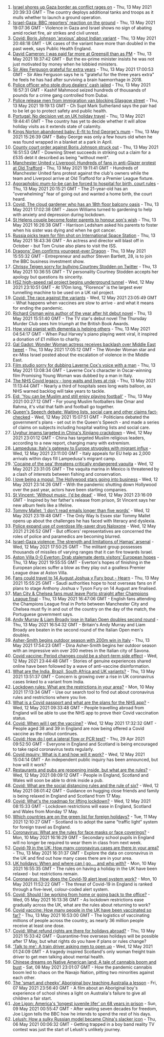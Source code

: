 1. [Israel shores up Gaza border as conflict rages on](https://www.bbc.co.uk/news/world-middle-east-57097475) - Thu, 13 May 2021 20:39:33 GMT - The country deploys additional tanks and troops as it mulls whether to launch a ground operation.
2. [Israel-Gaza: BBC reporters' reaction on the ground](https://www.bbc.co.uk/news/world-middle-east-57108109) - Thu, 13 May 2021 19:07:36 GMT - Violence in Gaza and Israel shows no sign of abating amid rocket fire, air strikes and civil unrest.
3. [Covid: Boris Johnson 'anxious' about Indian variant](https://www.bbc.co.uk/news/uk-57102392) - Thu, 13 May 2021 20:48:18 GMT - UK cases of the variant have more than doubled in the past week, says Public Health England.
4. [David Cameron: I was paid far more at Greensill than as PM](https://www.bbc.co.uk/news/uk-politics-57104234) - Thu, 13 May 2021 18:37:42 GMT - But the ex-prime minister insists he was not just motivated by money when he lobbied ministers.
5. [Sir Alex Ferguson grateful for extra years](https://www.bbc.co.uk/sport/football/57098656) - Thu, 13 May 2021 17:00:53 GMT - Sir Alex Ferguson says he is "grateful for the three years extra" he feels he has had after surviving a brain haemorrhage in 2018.
6. [Police officer who stole drug dealers' cash jailed](https://www.bbc.co.uk/news/uk-57100058) - Thu, 13 May 2021 16:57:31 GMT - Kashif Mahmood seized hundreds of thousands of pounds for a crime gang controlled from Dubai.
7. [Police release men from immigration van blocking Glasgow street](https://www.bbc.co.uk/news/uk-scotland-glasgow-west-57100259) - Thu, 13 May 2021 19:19:13 GMT - Ch Supt Mark Sutherland says the pair had to be let go to protect safety and public health.
8. [Portugal: No decision yet on UK holiday travel](https://www.bbc.co.uk/news/business-57107154) - Thu, 13 May 2021 19:44:41 GMT - The country has yet to decide whether it will allow holiday visits as it extends state of calamity.
9. [Kings Norton abandoned baby: E-fit to find George's mum](https://www.bbc.co.uk/news/uk-england-birmingham-57104028) - Thu, 13 May 2021 15:26:39 GMT - Baby George was only a few hours old when he was found wrapped in a blanket at a park in April.
10. [County court order against Boris Johnson struck out](https://www.bbc.co.uk/news/uk-politics-57099607) - Thu, 13 May 2021 16:51:53 GMT - Downing Street succeeds in striking out a claim for a £535 debt it described as being "without merit".
11. [Manchester United v Liverpool: Hundreds of fans in anti-Glazer protest at Old Trafford](https://www.bbc.co.uk/sport/football/57106079) - Thu, 13 May 2021 19:11:41 GMT - Hundreds of Manchester United fans protest against the club's owners while the team and Liverpool arrive at Old Trafford for a Premier League fixture.
12. [Agoraphobic mum-to-be can be forced to hospital for birth, court rules](https://www.bbc.co.uk/news/uk-57108649) - Thu, 13 May 2021 20:15:21 GMT - The 21-year-old has an "overwhelming" fear of going out and wanted a home birth, the court heard.
13. [Covid: The cloud gardener who has an 18th floor balcony oasis](https://www.bbc.co.uk/news/uk-england-manchester-57106688) - Thu, 13 May 2021 17:02:38 GMT - Jason Williams turned to gardening to help with anxiety and depression during lockdown.
14. [St Helens couple become foster parents to honour son's wish](https://www.bbc.co.uk/news/uk-england-merseyside-57093938) - Thu, 13 May 2021 16:26:38 GMT - Harrison Ledsham asked his parents to foster when his sister was dying and when he got cancer.
15. [Russia picks team for film shot on International Space Station](https://www.bbc.co.uk/news/world-europe-57106618) - Thu, 13 May 2021 18:43:36 GMT - An actress and director will blast off in October - but Tom Cruise also plans to visit the ISS.
16. [Dragons' Den confirms youngest-ever Dragon](https://www.bbc.co.uk/news/entertainment-arts-57103198) - Thu, 13 May 2021 15:55:32 GMT - Entrepreneur and author Steven Bartlett, 28, is to join the BBC business investment show.
17. [Chrissy Teigen sorry for bullying Courtney Stodden on Twitter](https://www.bbc.co.uk/news/entertainment-arts-57098705) - Thu, 13 May 2021 10:36:55 GMT - TV personality Courtney Stodden accepts her apology but questions its sincerity.
18. [HS2 high-speed rail project begins underground tunnel](https://www.bbc.co.uk/news/uk-57093884) - Wed, 12 May 2021 23:10:51 GMT - At 170m long, "Florence" is the largest ever tunnelling machine to be used on a UK rail project.
19. [Covid: The race against the variants](https://www.bbc.co.uk/news/world-us-canada-57091041) - Wed, 12 May 2021 23:05:49 GMT - What happens when vaccines are slow to arrive - and what it means for ending the pandemic.
20. [Richard Osman wins author of the year after hit debut novel](https://www.bbc.co.uk/news/entertainment-arts-57084973) - Thu, 13 May 2021 15:51:40 GMT - The TV star's debut novel The Thursday Murder Club sees him triumph at the British Book Awards.
21. [How viral pianist with dementia is helping others](https://www.bbc.co.uk/news/uk-57094576) - Thu, 13 May 2021 04:54:17 GMT - When Paul Harvey's piano playing went viral, it inspired a donation of £1 million to charity.
22. [Gal Gadot: Wonder Woman actress receives backlash over Middle East tweet](https://www.bbc.co.uk/news/entertainment-arts-57098709) - Thu, 13 May 2021 17:05:12 GMT - The Wonder Woman star and ex-Miss Israel posted about the escalation of violence in the Middle East.
23. [Film studio sorry for dubbing Laverne Cox's voice with a man](https://www.bbc.co.uk/news/entertainment-arts-57099395) - Thu, 13 May 2021 13:08:34 GMT - Laverne Cox's character in Oscar-winning film Promising Young Woman was dubbed by a man in Italy.
24. [The NHS Covid legacy - long waits and lives at risk](https://www.bbc.co.uk/news/health-57092797) - Thu, 13 May 2021 11:13:44 GMT - Nearly a third of hospitals sees long waits balloon, as NHS warned backlog will take years to tackle.
25. [Eid: 'You can be Muslim and still enjoy playing football'](https://www.bbc.co.uk/news/newsbeat-57056933) - Thu, 13 May 2021 00:27:12 GMT - For young Muslim footballers like Omar and Rahma, it's vital that faith and football go together.
26. [Queen's Speech debate: Waiting lists, social care and other claims fact-checked](https://www.bbc.co.uk/news/57076024) - Wed, 12 May 2021 15:07:51 GMT - Politicians debated the government's plans - set out in the Queen's Speech - and made a series of claims on subjects including hospital waiting lists and social care.
27. [Uyghur imams targeted in China's Xinjiang crackdown](https://www.bbc.co.uk/news/world-asia-china-56986057) - Wed, 12 May 2021 23:01:12 GMT - China has targeted Muslim religious leaders, according to a new report, charging many with extremism.
28. [Lampedusa: Italy's gateway to Europe struggles with migrant influx](https://www.bbc.co.uk/news/world-europe-57087818) - Wed, 12 May 2021 23:11:00 GMT - Italy appeals for EU help as 2,000 arrivals within days fill Lampedusa's migrant camp.
29. ['Cocaine of the sea' threatens critically endangered vaquita](https://www.bbc.co.uk/news/world-latin-america-57070814) - Wed, 12 May 2021 23:31:05 GMT - The vaquita marina in Mexico is threatened by a clash of interests between fishing and conservation.
30. [I love being a mogul: The Hollywood stars going into business](https://www.bbc.co.uk/news/business-57069474) - Wed, 12 May 2021 23:14:26 GMT - With the pandemic shutting down Hollywood over the past year, actors have been starting companies.
31. [St Vincent: 'Without music, I'd be dead'](https://www.bbc.co.uk/news/entertainment-arts-57026926) - Wed, 12 May 2021 23:16:09 GMT - Inspired by her father's release from prison, St Vincent says her new album feels like a lifeline.
32. [Tommy Mallet: 'I don't read emails longer than five words'](https://www.bbc.co.uk/news/education-57074195) - Wed, 12 May 2021 23:19:48 GMT - The Only Way Is Essex star Tommy Mallet opens up about the challenges he has faced with literacy and dyslexia.
33. [Police expand use of overdose life-saver drug Naloxone](https://www.bbc.co.uk/news/uk-57094536) - Wed, 12 May 2021 21:26:52 GMT - But officers' representatives are concerned the roles of police and paramedics are becoming blurred.
34. [Israel-Gaza violence: The strength and limitations of Hamas' arsenal](https://www.bbc.co.uk/news/world-middle-east-57092245) - Wed, 12 May 2021 17:50:25 GMT - The militant group possesses thousands of missiles of varying ranges that it can fire towards Israel.
35. [Aston Villa 0-0 Everton: Drab stalemate dents visitors' European hopes](https://www.bbc.co.uk/sport/football/55598709) - Thu, 13 May 2021 19:55:55 GMT - Everton's hopes of finishing in the European places suffer a blow as they play out a goalless Premier League draw at Aston Villa.
36. [Fans could travel to 14 August Joshua v Fury bout - Hearn](https://www.bbc.co.uk/sport/boxing/57106074) - Thu, 13 May 2021 15:55:25 GMT - Saudi authorities hope to host overseas fans on if plans to stage Anthony Joshua v Tyson Fury on 14 August are finalised.
37. [Man City & Chelsea fans must leave Porto straight after Champions League final](https://www.bbc.co.uk/sport/football/57106803) - Thu, 13 May 2021 16:47:06 GMT - English fans attending the Champions League final in Porto between Manchester City and Chelsea must fly in and out of the country on the day of the match, the Portuguese government says.
38. [Andy Murray & Liam Broady lose in Italian Open doubles second round](https://www.bbc.co.uk/sport/tennis/57103275) - Thu, 13 May 2021 16:54:32 GMT - Britain's Andy Murray and Liam Broady are beaten in the second round of the Italian Open men's doubles.
39. [Asher-Smith begins outdoor season with 200m win in Italy](https://www.bbc.co.uk/sport/athletics/57106807) - Thu, 13 May 2021 17:54:23 GMT - Dina Asher-Smith begins her outdoor season with an impressive win over 200 metres in the Italian city of Savona.
40. [Covid vaccine: Period changes could be a short-term side effect](https://www.bbc.co.uk/news/health-56901353) - Wed, 12 May 2021 23:44:48 GMT - Stories of genuine experiences shared online have been followed by a wave of anti-vaccine disinformation.
41. [What are the India, Brazil, South Africa and UK variants?](https://www.bbc.co.uk/news/health-55659820) - Thu, 13 May 2021 13:51:37 GMT - Concern is growing over a rise in UK coronavirus cases linked to a variant from India.
42. [Lockdown rules: What are the restrictions in your area?](https://www.bbc.co.uk/news/uk-54373904) - Mon, 10 May 2021 17:13:34 GMT - Use our search tool to find out about coronavirus rules and restrictions where you live.
43. [What is a Covid passport and what are the plans for the NHS app?](https://www.bbc.co.uk/news/explainers-55718553) - Wed, 12 May 2021 09:33:48 GMT - People travelling abroad from England will be able to use the NHS app to prove their Covid vaccination status.
44. [Covid: When will I get the vaccine?](https://www.bbc.co.uk/news/health-55045639) - Wed, 12 May 2021 17:32:32 GMT - People aged 38 and 39 in England are now being offered a Covid vaccine as the rollout continues.
45. [Covid: How do I get a lateral flow or PCR test?](https://www.bbc.co.uk/news/health-51943612) - Thu, 29 Apr 2021 09:52:50 GMT - Everyone in England and Scotland is being encouraged to take rapid coronavirus tests regularly.
46. [Covid inquiry: What is it and how will it work?](https://www.bbc.co.uk/news/explainers-57085964) - Wed, 12 May 2021 15:04:14 GMT - An independent public inquiry has been announced, but how will it work?
47. [Restaurants and pubs are reopening inside, but what are the rules?](https://www.bbc.co.uk/news/business-52977388) - Wed, 12 May 2021 08:09:12 GMT - People in England, Scotland and Wales will soon be able to drink inside a pub.
48. [Covid: What are the social distancing rules and the rule of six?](https://www.bbc.co.uk/news/uk-51506729) - Wed, 12 May 2021 08:01:42 GMT - Guidance on hugging close friends and family is being relaxed in England and Scotland from 17 May.
49. [Covid: What's the roadmap for lifting lockdown?](https://www.bbc.co.uk/news/explainers-52530518) - Wed, 12 May 2021 08:15:33 GMT - Lockdown restrictions will ease in England, Scotland and Wales from Monday 17 May.
50. [Which countries are on the green list for foreign holidays?](https://www.bbc.co.uk/news/explainers-52544307) - Tue, 11 May 2021 12:10:27 GMT - Scotland is to adopt the same "traffic light" system for foreign travel as England.
51. [Coronavirus: What are the rules for face masks or face coverings?](https://www.bbc.co.uk/news/health-51205344) - Mon, 10 May 2021 16:16:29 GMT - Secondary school pupils in England will no longer be required to wear them in class from next week.
52. [Covid-19 in the UK: How many coronavirus cases are there in your area?](https://www.bbc.co.uk/news/uk-51768274) - Thu, 13 May 2021 16:31:37 GMT - Explore the data on coronavirus in the UK and find out how many cases there are in your area.
53. [UK holidays: When and where can I go.... and who with?](https://www.bbc.co.uk/news/explainers-52646738) - Mon, 10 May 2021 16:55:35 GMT - The rules on having a holiday in the UK have been relaxed - but restrictions remain.
54. [Coronavirus: How does the Covid-19 alert level system work?](https://www.bbc.co.uk/news/explainers-52634739) - Mon, 10 May 2021 11:52:22 GMT - The threat of Covid-19 in England is ranked through a five-level, colour-coded alert system.
55. [Covid: Should I be working from home or going back to the office?](https://www.bbc.co.uk/news/business-52567567) - Wed, 05 May 2021 16:13:36 GMT - As lockdown restrictions ease gradually across the UK, what are the rules about returning to work?
56. [Covid vaccine: How many people in the UK have been vaccinated so far?](https://www.bbc.co.uk/news/health-55274833) - Thu, 13 May 2021 16:53:00 GMT - The logistics of vaccinating millions of people across the country, as nearly 36 million people receive at least one dose.
57. [Covid: What refund rights are there for holidays abroad?](https://www.bbc.co.uk/news/business-51615412) - Thu, 13 May 2021 15:33:42 GMT - Quarantine-free overseas holidays will be possible after 17 May, but what rights do you have if plans or rules change?
58. ['Talk to me': A train driver asking men to open up](https://www.bbc.co.uk/news/stories-57060971) - Wed, 12 May 2021 01:24:09 GMT - A tragedy inspired Scotland's only woman freight train driver to get men talking about mental health.
59. [Chinese dreams on Native American land: A tale of cannabis boom and bust](https://www.bbc.co.uk/news/world-us-canada-56835897) - Sat, 08 May 2021 23:01:07 GMT - How the pandemic cannabis boom led to chaos on the Navajo Nation, pitting two minorities against each other.
60. [The 'smart and cheeky' Aboriginal boy teaching Australia a lesson](https://www.bbc.co.uk/news/stories-56544429) - Fri, 07 May 2021 23:56:40 GMT - A film about an Aboriginal boy's experience of school shines a light on Australia's failure to give all children a fair start.
61. [Joe Ligon: America's 'longest juvenile lifer' on 68 years in prison](https://www.bbc.co.uk/news/world-us-canada-57022924) - Sun, 09 May 2021 00:55:47 GMT - After waiting seven decades for freedom, Joe Ligon tells the BBC how he intends to spend the rest of his days.
62. [Lelush: How a sulky Russian model became China's slacker icon](https://www.bbc.co.uk/news/world-asia-china-56967923) - Thu, 06 May 2021 00:06:32 GMT - Getting trapped in a boy band reality TV contest was just the start of Lelush's unlikely journey.
